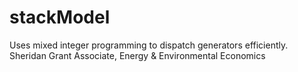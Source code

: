# stackModel
Uses mixed integer programming to dispatch generators efficiently.
Sheridan Grant
Associate, Energy & Environmental Economics
